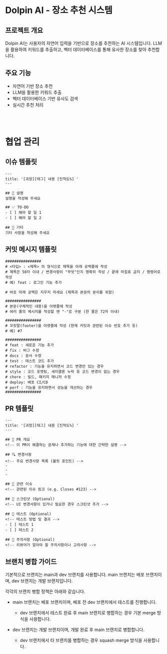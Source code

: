 # Dolpin AI - 장소 추천 시스템

## 프로젝트 개요
Dolpin AI는 사용자의 자연어 입력을 기반으로 장소를 추천하는 AI 시스템입니다. LLM을 활용하여 키워드를 추출하고, 벡터 데이터베이스를 통해 유사한 장소를 찾아 추천합니다.

## 주요 기능
- 자연어 기반 장소 추천
- LLM을 활용한 키워드 추출
- 벡터 데이터베이스 기반 유사도 검색
- 실시간 추천 처리


<br>
<br>

# 협업 관리

## 이슈 템플릿

```
---
title: '[과정][태그] 내용 [진척도%] '
---

## 📝 설명  
설명을 작성해 주세요

## ✅ TO-DO  
- [ ] 해야 할 일 1  
- [ ] 해야 할 일 2  

## 🔔 기타  
기타 사항을 작성해 주세요
```


## 커밋 메시지 템플릿

```
################
# <타입> : <제목> 의 형식으로 제목을 아래 공백줄에 작성
# 제목은 50자 이내 / 변경사항이 "무엇"인지 명확히 작성 / 끝에 마침표 금지 / 명령어로 작성
# 예) feat : 로그인 기능 추가

# 바로 아래 공백은 지우지 마세요 (제목과 본문의 분리를 위함)

################
# 본문(구체적인 내용)을 아랫줄에 작성
# 여러 줄의 메시지를 작성할 땐 "-"로 구분 (한 줄은 72자 이내)

################
# 꼬릿말(footer)을 아랫줄에 작성 (현재 커밋과 관련된 이슈 번호 추가 등)
# 예) #7

################
# feat : 새로운 기능 추가
# fix : 버그 수정
# docs : 문서 수정
# test : 테스트 코드 추가
# refactor : 기능을 유지하면서 코드 변경만 있는 경우
# style : 코드 포맷팅, 세미콜론 누락 등 코드 변경이 없는 경우
# chore : 빌드, 패키지 매니저 수정
# deploy: 배포 CI/CD
# perf : 기능을 유지하면서 성능을 개선하는 경우
################
```

## PR 템플릿

```
---
title: '[과정][태그] 내용 [진척도%] '
---

## 📝 PR 개요
<!-- 이 PR이 해결하는 문제나 추가하는 기능에 대한 간략한 설명 -->

## 🔍 변경사항
<!-- 주요 변경사항 목록 (불릿 포인트) -->
-
-
-

## 🔗 관련 이슈
<!-- 관련된 이슈 링크 (e.g. Closes #123) -->

## 📸 스크린샷 (Optional)
<!-- UI 변경사항이 있거나 필요한 경우 스크린샷 추가 -->

## 🧪 테스트 (Optional)
<!-- 테스트 방법 및 결과 -->
- [ ] 테스트 1
- [ ] 테스트 2

## 🚨 주의사항 (Optional)
<!-- 리뷰어가 알아야 할 주의사항이나 고려사항 -->

```

## 브랜치 병합 가이드

기본적으로 브랜치는 main과 dev 브랜치를 사용합니다.
main 브랜치는 배포 브랜치이며, dev 브랜치는 개발 브랜치입니다.

각각의 브랜치 병합 정책은 아래와 같습니다.

- main 브랜치는 배포 브랜치이며, 배포 전 dev 브랜치에서 테스트를 진행합니다.
    - dev 브랜치에서 테스트 완료 후 main 브랜치로 병합하는 경우 기본 merge 방식을 사용합니다.

- dev 브랜치는 개발 브랜치이며, 개발 완료 후 main 브랜치로 병합합니다.
    - dev 브랜치에서 타 브랜치를 병합하는 경우 squash merge 방식을 사용합니다.




